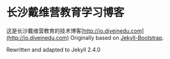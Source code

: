 长沙戴维营教育学习博客
==========

这是长沙戴维营教育的技术博客[http://io.diveinedu.com](http://io.diveinedu.com)
Originally based on [Jekyll-Bootstrap](https://github.com/plusjade/jekyll-bootstrap).

Rewritten and adapted to Jekyll 2.4.0
